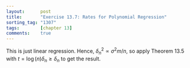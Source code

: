 ```yaml
---
layout:      post
title:       "Exercise 13.7: Rates for Polynomial Regression"
sorting_tag: "1307"
tags:        [chapter 13]
comments:    true
---
```


This is just linear regression.
Hence, $\delta_n^2 \propto \sigma^2 m/n$,
so apply Theorem 13.5 with $t = \log(n) \delta_n \ge \delta_n$ to get the result.